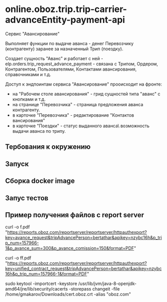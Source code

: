 # online.oboz.trip.trip-carrier-advanceEntity-payment-api 
Сервис "Авансирование"

Выполняет функции по выдаче аванса - денег Перевозчику (контрагенту) заранее 
за назначенный Трип (поездку).

Создает сущность "Аванс" и работает с ней - elp.orders.trip_request_advance_payment - 
связана с Трипом, Ордером, Контрагентом, Пользователями, Контактами авансирования, справочниками и т.д.

Доступ к эндпоинтам сервиса "Авансирование" прооисходит на фронте:
- на "Рабочем столе авансирования" - грид сущностей типа "аванс" с кнопками и т.д.
- на странице "Перевозчика" - страница предложения аванса контрагенту.
- в карточке "Перевозчика" - редактирование "Контактов вансирования"
- в карточке "Поездки" - статус выданного аванса\ возможность выдачи аванса по трипу.
## Тербования к окружению

## Запуск

## Сборка docker image

## Запус тестов

## Пример получения файлов с report server
curl -o f.pdf "https://reports.oboz.com/reportserver/reportserver/httpauthexport?key=avance_request&tripAdvancePerson=bertathar&apikey=nzybc16h&p_trip_num=157966-1&p_avance_sum=300&p_avance_comission=150&format=PDF"

curl -o ff.pdf "https://reports.oboz.com/reportserver/reportserver/httpauthexport?key=unified_contract_request&tripAdvancePerson=bertathar&apikey=nzybc16h&p_trip_num=157966-1&format=PDF"

sudo keytool -importcert -keystore /usr/lib/jvm/java-8-openjdk-amd64/jre/lib/security/cacerts -storepass changeit -file /home/gmakarov/Downloads/cert.oboz.crt -alias "oboz.com"


